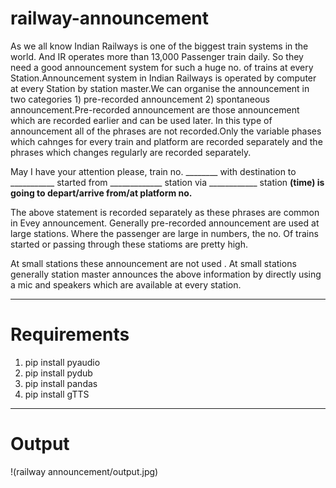 # railway-announcement

As we all know Indian Railways is one of the biggest train systems in the world. And IR operates more than 13,000 Passenger train daily.
So they need a good announcement system for such a huge no. of trains at every Station.Announcement system in Indian Railways is operated by computer at every Station by station master.We can organise the announcement in two categories 1) pre-recorded announcement 2) spontaneous announcement.Pre-recorded announcement are those announcement which are recorded earlier and can be used later. In this type of announcement all of the phrases are not recorded.Only the variable phases which cahnges for every train and platform are recorded separately and the phrases which changes regularly are recorded separately.

May I have your attention please, train no. ________ with destination to ___________ started from _____________ station via ____________ station ______(time) is going to depart/arrive from/at platform no.______

The above statement is recorded separately as these phrases are common in Evey announcement.
Generally pre-recorded announcement are used at large stations. Where the passenger are large in numbers, the no. Of trains started or passing through these statioms are pretty high.

At small stations these announcement are not used . At small stations generally station master announces the above information by directly using a mic and speakers which are available at every station.

-------------------------------------------------------------------------------------------------------------------------------------

# Requirements

1) pip install pyaudio
2) pip install pydub
3) pip install pandas
4) pip install gTTS

-------------------------------------------------------------------------------------------------------------------------------------

# Output

!(railway announcement/output.jpg)
